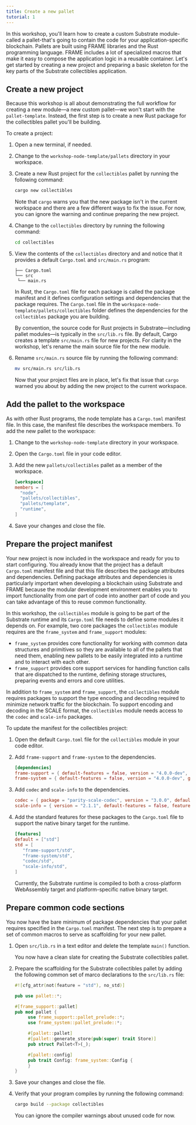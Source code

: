 ```yaml
---
title: Create a new pallet
tutorial: 1
---
```


In this workshop, you'll learn how to create a custom Substrate module-called a pallet-that's going to contain the code for your application-specific blockchain.
Pallets are built using FRAME libraries and the Rust programming language.
FRAME includes a lot of specialized macros that make it easy to compose the application logic in a reusable container.
Let's get started by creating a new project and preparing a basic skeleton for the key parts of the Substrate collectibles application.

## Create a new project

Because this workshop is all about demonstrating the full workflow for creating a new module—a new custom pallet—we won't start with the `pallet-template`.
Instead, the first step is to create a new Rust package for the collectibles pallet you'll be building.

To create a project:

1. Open a new terminal, if needed.
   
2. Change to the `workshop-node-template/pallets` directory in your workspace.
   
3. Create a new Rust project for the `collectibles` pallet by running the following command:
   
   ```bash
   cargo new collectibles
   ```

   Note that `cargo` warns you that the new package isn't in the current workspace and there are a few different ways to fix the issue.
   For now, you can ignore the warning and continue preparing the new project.

4. Change to the `collectibles` directory by running the following command:
   
   ```bash
   cd collectibles
   ```

5. View the contents of the `collectibles` directory and and notice that it provides a default `Cargo.toml` and `src/main.rs` program:
   
   ```text
   ├── Cargo.toml
   └── src
    └── main.rs
   ```
   
   In Rust, the `Cargo.toml` file for each package is called the package manifest and it defines configuration settings and dependencies that the package requires.
   The `Cargo.toml` file in the `workspace-node-template/pallets/collectibles` folder defines the dependencies for the `collectibles` package you are building.

   By convention, the source code for Rust projects in Substrate—including pallet modules—is typically in the `src/lib.rs` file.
   By default, Cargo creates a template `src/main.rs` file for new projects.
   For clarity in the workshop, let's rename the main source file for the new module. 
  
6. Rename `src/main.rs` source file by running the following command:
   
   ```bash
   mv src/main.rs src/lib.rs
   ```

   Now that your project files are in place, let's fix that issue that `cargo` warned you about by adding the new project to the current workspace.

## Add the pallet to the workspace

As with other Rust programs, the node template has a `Cargo.toml` manifest file.
In this case, the manifest file describes the workspace members.
To add the new pallet to the workspace:

1. Change to the `workshop-node-template` directory in your workspace.

1. Open the `Cargo.toml` file in your code editor.

1. Add the new `pallets/collectibles` pallet as a member of the workspace.
   
   ```toml
   [workspace]
   members = [
     "node",
     "pallets/collectibles",
     "pallets/template",
     "runtime",
   ]
   ```

1. Save your changes and close the file.

## Prepare the project manifest

Your new project is now included in the workspace and ready for you to start configuring.
You already know that the project has a default `Cargo.toml` manifest file and that this file describes the package attributes and dependencies.
Defining package attributes and dependencies is particularly important when developing a blockchain using Substrate and FRAME because the modular development environment enables you to import functionality from one part of code into another part of code and you can take advantage of this to reuse common functionality.

In this workshop, the `collectibles` module is going to be part of the Substrate runtime and its `Cargo.toml` file needs to define some modules it depends on.
For example, two core packages the  `collectibles` module requires are the `frame_system` and `frame_support` modules:

- `frame_system` provides core functionality for working with common data structures and primitives so they are available to all of the pallets that need them, enabling new pallets to be easily  integrated into a runtime and to interact with each other.
- `frame_support` provides core support services for handling function calls that are dispatched to the runtime, defining storage structures, preparing events and errors and core utilities.

In addition to `frame_system` and `frame_support`, the `collectibles` module requires packages to support the type encoding and decoding required to minimize network traffic for the blockchain.
To support encoding and decoding in the SCALE format, the `collectibles` module needs access to the `codec` and `scale-info` packages. 

To update the manifest for the collectibles project:

1. Open the default `Cargo.toml` file for the `collectibles` module in your code editor.

2. Add `frame-support` and `frame-system` to the dependencies.
   
   ```toml
   [dependencies]
   frame-support = { default-features = false, version = "4.0.0-dev", git = "https://github.com/paritytech/substrate.git", branch = "polkadot-v0.9.31"}
   frame-system = { default-features = false, version = "4.0.0-dev", git = "https://github.com/paritytech/substrate.git", branch = "polkadot-v0.9.31" }
   ```

3. Add `codec` and `scale-info` to the dependencies.
   
   ```toml
   codec = { package = "parity-scale-codec", version = "3.0.0", default-features = false, features = ["derive",] }
   scale-info = { version = "2.1.1", default-features = false, features = ["derive"] }
   ```

1. Add the standard features for these packages to the `Cargo.toml` file to support the native binary target for the runtime.
   
   ```toml
   [features]
   default = ["std"]
   std = [
      "frame-support/std",
      "frame-system/std",
      "codec/std",
      "scale-info/std",
   ]
   ```

   Currently, the Substrate runtime is compiled to both a cross-platform WebAssembly target and platform-specific native binary target.

## Prepare common code sections

You now have the bare minimum of package dependencies that your pallet requires specified in the `Cargo.toml` manifest.
The next step is to prepare a set of common macros to serve as scaffolding for your new pallet.

1. Open `src/lib.rs` in a text editor and delete the template `main()` function.
   
   You now have a clean slate for creating the Substrate collectibles pallet.

2. Prepare the scaffolding for the Substrate collectibles pallet by adding the following common set of marco declarations to the `src/lib.rs`  file:
   
   ```rust
   #![cfg_attr(not(feature = "std"), no_std)]
   
   pub use pallet::*;
   
   #[frame_support::pallet]
   pub mod pallet {
        use frame_support::pallet_prelude::*;
        use frame_system::pallet_prelude::*;

        #[pallet::pallet]
        #[pallet::generate_store(pub(super) trait Store)]
        pub struct Pallet<T>(_);

        #[pallet::config]
        pub trait Config: frame_system::Config {
        }
   }
   ```

3. Save your changes and close the file.

1. Verify that your program compiles by running the following command:
   
   ```bash
   cargo build --package collectibles
   ```
   
   You can ignore the compiler warnings about unused code for now.
